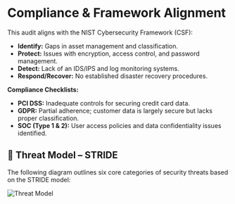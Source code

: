 # Compliance & Framework Alignment

This audit aligns with the NIST Cybersecurity Framework (CSF):

- **Identify:** Gaps in asset management and classification.
- **Protect:** Issues with encryption, access control, and password management.
- **Detect:** Lack of an IDS/IPS and log monitoring systems.
- **Respond/Recover:** No established disaster recovery procedures.

**Compliance Checklists:**  
- **PCI DSS:** Inadequate controls for securing credit card data.  
- **GDPR:** Partial adherence; customer data is largely secure but lacks proper classification.  
- **SOC (Type 1 & 2):** User access policies and data confidentiality issues identified.

## 🧱 Threat Model – STRIDE

The following diagram outlines six core categories of security threats based on the STRIDE model:

![Threat Model](../assets/threat-model.png)



